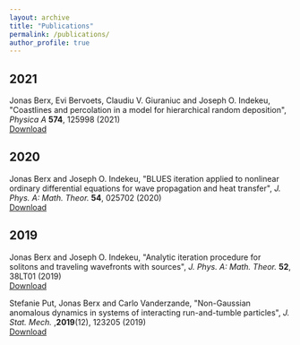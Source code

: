 ```yaml
---
layout: archive
title: "Publications"
permalink: /publications/
author_profile: true
---
```

## 2021

Jonas Berx, Evi Bervoets, Claudiu V. Giuraniuc and Joseph O. Indekeu, &quot;Coastlines and percolation in a model for hierarchical random deposition&quot;, <i>Physica A</i> <b>574</b>, 125998 (2021)\
[Download](http://berxjonas.github.io/files/pdf/Coastlines.pdf)

## 2020

Jonas Berx and Joseph O. Indekeu, &quot;BLUES iteration applied to nonlinear ordinary differential equations for wave propagation and heat transfer&quot;, <i>J. Phys. A: Math. Theor.</i> <b> 54</b>, 025702 (2020)\
[Download](http://berxjonas.github.io/files/pdf/BLUESIteration.pdf)

## 2019

Jonas Berx and Joseph O. Indekeu, &quot;Analytic iteration procedure for solitons and traveling wavefronts with sources&quot;, <i>J. Phys. A: Math. Theor.</i> <b> 52</b>, 38LT01 (2019)\
[Download](http://BerxJonas.github.io/files/pdf/AnalyticIteration.pdf)

Stefanie Put, Jonas Berx and Carlo Vanderzande, &quot;Non-Gaussian anomalous dynamics in systems of interacting run-and-tumble particles&quot;, <i>J. Stat. Mech.</i> ,<b>2019</b>(12), 123205 (2019)\
[Download](http://BerxJonas.github.io/files/pdf/NonGaussian.pdf)
